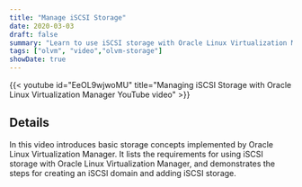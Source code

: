 ```yaml
---
title: "Manage iSCSI Storage"
date: 2020-03-03
draft: false
summary: "Learn to use iSCSI storage with Oracle Linux Virtualization Manager."
tags: ["olvm", "video","olvm-storage"]
showDate: true
---
```


{{< youtube id="EeOL9wjwoMU" title="Managing iSCSI Storage with Oracle Linux Virtualization Manager YouTube video" >}}

## Details

In this video introduces basic storage concepts implemented by Oracle Linux Virtualization Manager. It lists the requirements for using iSCSI storage with Oracle Linux Virtualization Manager, and demonstrates the steps for creating an iSCSI domain and adding iSCSI storage.
